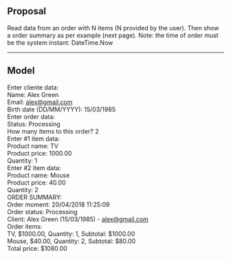 ## Proposal
Read data from an order with N items (N provided by the user). Then show a
order summary as per example (next page). Note: the time of order must be
the system instant: DateTime.Now

<hr>

## Model

Enter cliente data:  
Name: Alex Green  
Email: alex@gmail.com  
Birth date (DD/MM/YYYY): 15/03/1985  
Enter order data:  
Status: Processing  
How many items to this order? 2  
Enter #1 item data:  
Product name: TV  
Product price: 1000.00  
Quantity: 1  
Enter #2 item data:  
Product name: Mouse  
Product price: 40.00  
Quantity: 2  
ORDER SUMMARY:  
Order moment: 20/04/2018 11:25:09  
Order status: Processing  
Client: Alex Green (15/03/1985) - alex@gmail.com  
Order items:  
TV, $1000.00, Quantity: 1, Subtotal: $1000.00  
Mouse, $40.00, Quantity: 2, Subtotal: $80.00  
Total price: $1080.00  
 

